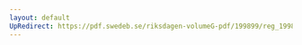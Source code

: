 ```yaml
---
layout: default
UpRedirect: https://pdf.swedeb.se/riksdagen-volumeG-pdf/199899/reg_199899/reg_199899_0405.pdf
---
```

